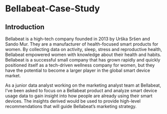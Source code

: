 # Bellabeat-Case-Study

## Introduction

Bellabeat is a high-tech company founded in 2013 by Urška Sršen and Sando Mur. They are a manufacturer of health-focused smart products for women. By collecting data on activity, sleep, stress and reproductive health, Bellabeat empowered women with knowledge about their health and habits. Bellabeat is a successful small company that has grown rapidly and quickly positioned itself as a tech-driven wellness company for women, but they have the potential to become a larger player in the global smart device market.

As a junior data analyst working on the marketing analyst team at Bellabeat, I’ve been asked to focus on a Bellabeat product and analyze smart device usage data to gain insight into how people are already using their smart devices. The insights derived would be used to provide high-level recommendations that will guide Bellabeat’s marketing strategy.
